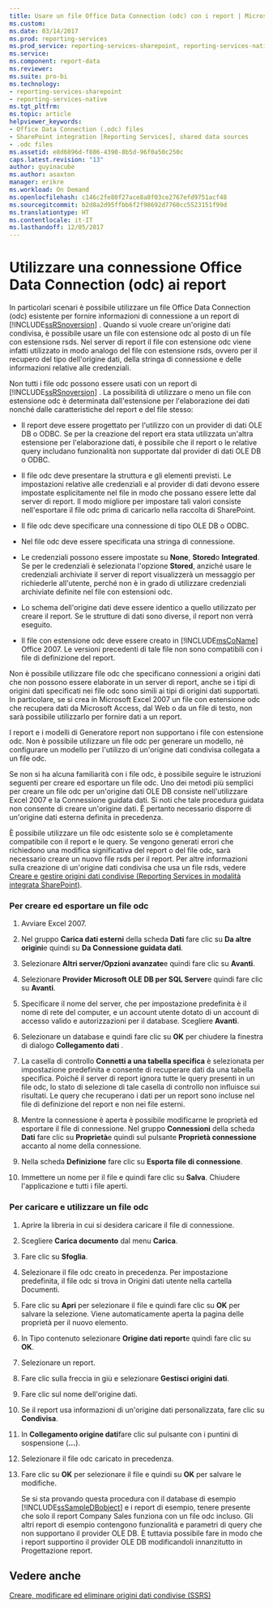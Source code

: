 ```yaml
---
title: Usare un file Office Data Connection (odc) con i report | Microsoft Docs
ms.custom: 
ms.date: 03/14/2017
ms.prod: reporting-services
ms.prod_service: reporting-services-sharepoint, reporting-services-native
ms.service: 
ms.component: report-data
ms.reviewer: 
ms.suite: pro-bi
ms.technology:
- reporting-services-sharepoint
- reporting-services-native
ms.tgt_pltfrm: 
ms.topic: article
helpviewer_keywords:
- Office Data Connection (.odc) files
- SharePoint integration [Reporting Services], shared data sources
- .odc files
ms.assetid: e8d6896d-f886-4390-8b5d-96f0a50c250c
caps.latest.revision: "13"
author: guyinacube
ms.author: asaxton
manager: erikre
ms.workload: On Demand
ms.openlocfilehash: c146c2fe80f27ace8a8f03ce2767efd9751acf48
ms.sourcegitcommit: b2d8a2d95ffbb6f2f98692d7760cc5523151f99d
ms.translationtype: HT
ms.contentlocale: it-IT
ms.lasthandoff: 12/05/2017
---
```

# <a name="use-an-office-data-connection-odc-with-reports"></a>Utilizzare una connessione Office Data Connection (odc) ai report
  In particolari scenari è possibile utilizzare un file Office Data Connection (odc) esistente per fornire informazioni di connessione a un report di [!INCLUDE[ssRSnoversion](../../includes/ssrsnoversion-md.md)] . Quando si vuole creare un'origine dati condivisa, è possibile usare un file con estensione odc al posto di un file con estensione rsds. Nel server di report il file con estensione odc viene infatti utilizzato in modo analogo del file con estensione rsds, ovvero per il recupero del tipo dell'origine dati, della stringa di connessione e delle informazioni relative alle credenziali.  
  
 Non tutti i file odc possono essere usati con un report di [!INCLUDE[ssRSnoversion](../../includes/ssrsnoversion-md.md)] . La possibilità di utilizzare o meno un file con estensione odc è determinata dall'estensione per l'elaborazione dei dati nonché dalle caratteristiche del report e del file stesso:  
  
-   Il report deve essere progettato per l'utilizzo con un provider di dati OLE DB o ODBC. Se per la creazione del report era stata utilizzata un'altra estensione per l'elaborazione dati, è possibile che il report o le relative query includano funzionalità non supportate dal provider di dati OLE DB o ODBC.  
  
-   Il file odc deve presentare la struttura e gli elementi previsti. Le impostazioni relative alle credenziali e al provider di dati devono essere impostate esplicitamente nel file in modo che possano essere lette dal server di report. Il modo migliore per impostare tali valori consiste nell'esportare il file odc prima di caricarlo nella raccolta di SharePoint.  
  
-   Il file odc deve specificare una connessione di tipo OLE DB o ODBC.  
  
-   Nel file odc deve essere specificata una stringa di connessione.  
  
-   Le credenziali possono essere impostate su **None**, **Stored**o **Integrated**. Se per le credenziali è selezionata l'opzione **Stored**, anziché usare le credenziali archiviate il server di report visualizzerà un messaggio per richiederle all'utente, perché non è in grado di utilizzare credenziali archiviate definite nel file con estensioni odc.  
  
-   Lo schema dell'origine dati deve essere identico a quello utilizzato per creare il report. Se le strutture di dati sono diverse, il report non verrà eseguito.  
  
-   Il file con estensione odc deve essere creato in [!INCLUDE[msCoName](../../includes/msconame-md.md)] Office 2007. Le versioni precedenti di tale file non sono compatibili con i file di definizione del report.  
  
 Non è possibile utilizzare file odc che specificano connessioni a origini dati che non possono essere elaborate in un server di report, anche se i tipi di origini dati specificati nei file odc sono simili ai tipi di origini dati supportati. In particolare, se si crea in Microsoft Excel 2007 un file con estensione odc che recupera dati da Microsoft Access, dal Web o da un file di testo, non sarà possibile utilizzarlo per fornire dati a un report.  
  
 I report e i modelli di Generatore report non supportano i file con estensione odc. Non è possibile utilizzare un file odc per generare un modello, né configurare un modello per l'utilizzo di un'origine dati condivisa collegata a un file odc.  
  
 Se non si ha alcuna familiarità con i file odc, è possibile seguire le istruzioni seguenti per creare ed esportare un file odc. Uno dei metodi più semplici per creare un file odc per un'origine dati OLE DB consiste nell'utilizzare Excel 2007 e la Connessione guidata dati. Si noti che tale procedura guidata non consente di creare un'origine dati. È pertanto necessario disporre di un'origine dati esterna definita in precedenza.  
  
 È possibile utilizzare un file odc esistente solo se è completamente compatibile con il report e le query. Se vengono generati errori che richiedono una modifica significativa del report o del file odc, sarà necessario creare un nuovo file rsds per il report. Per altre informazioni sulla creazione di un'origine dati condivisa che usa un file rsds, vedere [Creare e gestire origini dati condivise &#40;Reporting Services in modalità integrata SharePoint&#41;](http://msdn.microsoft.com/library/2d3428e4-a810-4e66-a287-ff18e57fad76).  
  
### <a name="to-create-and-export-an-odc-file"></a>Per creare ed esportare un file odc  
  
1.  Avviare Excel 2007.  
  
2.  Nel gruppo **Carica dati esterni** della scheda **Dati** fare clic su **Da altre origini**e quindi su **Da Connessione guidata dati**.  
  
3.  Selezionare **Altri server/Opzioni avanzate**e quindi fare clic su **Avanti**.  
  
4.  Selezionare **Provider Microsoft OLE DB per SQL Server**e quindi fare clic su **Avanti**.  
  
5.  Specificare il nome del server, che per impostazione predefinita è il nome di rete del computer, e un account utente dotato di un account di accesso valido e autorizzazioni per il database. Scegliere **Avanti**.  
  
6.  Selezionare un database e quindi fare clic su **OK** per chiudere la finestra di dialogo **Collegamento dati** .  
  
7.  La casella di controllo **Connetti a una tabella specifica** è selezionata per impostazione predefinita e consente di recuperare dati da una tabella specifica. Poiché il server di report ignora tutte le query presenti in un file odc, lo stato di selezione di tale casella di controllo non influisce sui risultati. Le query che recuperano i dati per un report sono incluse nel file di definizione del report e non nei file esterni.  
  
8.  Mentre la connessione è aperta è possibile modificarne le proprietà ed esportare il file di connessione. Nel gruppo **Connessioni** della scheda **Dati** fare clic su **Proprietà**e quindi sul pulsante **Proprietà connessione** accanto al nome della connessione.  
  
9. Nella scheda **Definizione** fare clic su **Esporta file di connessione**.  
  
10. Immettere un nome per il file e quindi fare clic su **Salva**. Chiudere l'applicazione e tutti i file aperti.  
  
### <a name="to-upload-and-use-an-odc-file"></a>Per caricare e utilizzare un file odc  
  
1.  Aprire la libreria in cui si desidera caricare il file di connessione.  
  
2.  Scegliere **Carica documento** dal menu **Carica**.  
  
3.  Fare clic su **Sfoglia**.  
  
4.  Selezionare il file odc creato in precedenza. Per impostazione predefinita, il file odc si trova in Origini dati utente nella cartella Documenti.  
  
5.  Fare clic su **Apri** per selezionare il file e quindi fare clic su **OK** per salvare la selezione. Viene automaticamente aperta la pagina delle proprietà per il nuovo elemento.  
  
6.  In Tipo contenuto selezionare **Origine dati report**e quindi fare clic su **OK**.  
  
7.  Selezionare un report.  
  
8.  Fare clic sulla freccia in giù e selezionare **Gestisci origini dati**.  
  
9. Fare clic sul nome dell'origine dati.  
  
10. Se il report usa informazioni di un'origine dati personalizzata, fare clic su **Condivisa**.  
  
11. In **Collegamento origine dati**fare clic sul pulsante con i puntini di sospensione (**...**).  
  
12. Selezionare il file odc caricato in precedenza.  
  
13. Fare clic su **OK** per selezionare il file e quindi su **OK** per salvare le modifiche.  
  
     Se si sta provando questa procedura con il database di esempio [!INCLUDE[ssSampleDBobject](../../includes/sssampledbobject-md.md)] e i report di esempio, tenere presente che solo il report Company Sales funziona con un file odc incluso. Gli altri report di esempio contengono funzionalità e parametri di query che non supportano il provider OLE DB. È tuttavia possibile fare in modo che i report supportino il provider OLE DB modificandoli innanzitutto in Progettazione report.  
  
## <a name="see-also"></a>Vedere anche  
 [Creare, modificare ed eliminare origini dati condivise &#40;SSRS&#41;](../../reporting-services/report-data/create-modify-and-delete-shared-data-sources-ssrs.md)  
  
  
